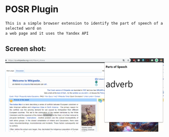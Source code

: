 # POSR Plugin
```
This is a simple browser extension to identify the part of speech of a selected word on
a web page and it uses the Yandex API
```
## Screen shot:

![Alt text](pp.png?raw=true "Screen-Shot")
